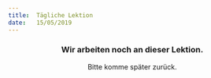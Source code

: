 ```yaml
---
title:  Tägliche Lektion
date:   15/05/2019
---
```


### <center>Wir arbeiten noch an dieser Lektion.</center>
<center>Bitte komme später zurück.</center>